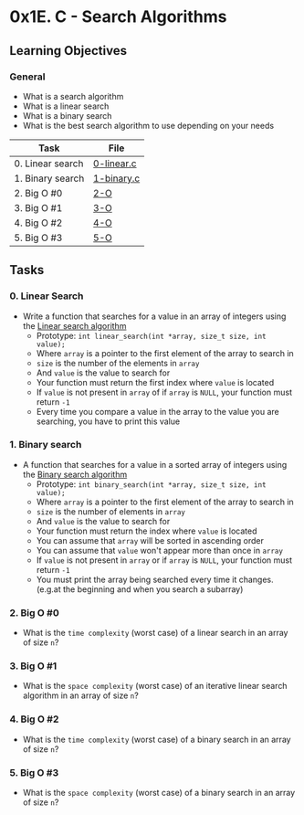 # 0x1E. C - Search Algorithms
## Learning Objectives

### General

* What is a search algorithm
* What is a linear search
* What is a binary search
* What is the best search algorithm to use depending on your needs

| Task | File |
| ---- | ---- |
| 0. Linear search | [0-linear.c](./0-linear.c) |
| 1. Binary search | [1-binary.c](./1-binary.c) |
| 2. Big O #0 | [2-O](./2-O) |
| 3. Big O #1 | [3-O](./3-O) |
| 4. Big O #2 | [4-O](./4-O) |
| 5. Big O #3 | [5-O](./5-O) |

## Tasks
### 0. Linear Search
* Write a function that searches for a value in an array of integers using the [Linear search algorithm](https://en.wikipedia.org/wiki/Linear_search)
    * Prototype: `int linear_search(int *array, size_t size, int value);`
    * Where `array` is a pointer to the first element of the array to search in
    * `size` is the number of the elements in `array`
    * And `value` is the value to search for
    * Your function must return the first index where `value` is located
    * If `value` is not present in `array` of if `array` is `NULL`, your function must return `-1`
    * Every time you compare a value in the array to the value you are searching, you have to print this value
### 1. Binary search
* A function that searches for a value in a sorted array of integers using the [Binary search algorithm](https://en.wikipedia.org/wiki/Binary_search_algorithm)
	* Prototype: `int binary_search(int *array, size_t size, int value);`
	* Where `array` is a pointer to the first element of the array to search in
	* `size` is the number of elements in `array`
	* And `value` is the value to search for
	* Your function must return the index where `value` is located
	* You can assume that `array` will be sorted in ascending order
	* You can assume that `value` won't appear more than once in `array`
	* If `value` is not present in `array` or if `array` is `NULL`, your function must return `-1`
	* You must print the array being searched every time it changes.(e.g.at the beginning and when you search a subarray)
### 2. Big O #0
* What is the `time complexity` (worst case) of a linear search in an array of size `n`?
### 3. Big O #1
* What is the `space complexity` (worst case) of an iterative linear search algorithm in an array of size `n`?
### 4. Big O #2
* What is the `time complexity` (worst case) of a binary search in an array of size `n`?
### 5. Big O #3
* What is the `space complexity` (worst case) of a binary search in an array of size `n`?
